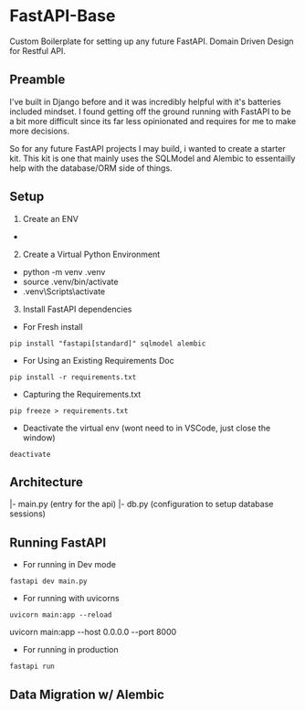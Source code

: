 # FastAPI-Base
Custom Boilerplate for setting up any future FastAPI.
Domain Driven Design for Restful API.

## Preamble
I've built in Django before and it was incredibly helpful with it's batteries included mindset. I found getting off the ground running with FastAPI to be a bit more difficult since its far less opinionated and requires for me to make more decisions.

So for any future FastAPI projects I may build, i wanted to create a starter kit. This kit is one that mainly uses the SQLModel and Alembic to essentailly help with the database/ORM side of things.

## Setup
1. Create an ENV
- 
2. Create a Virtual Python Environment
 - python -m venv .venv
 - source .venv/bin/activate
 - .venv\Scripts\activate

3. Install FastAPI dependencies
 - For Fresh install
 ```
 pip install "fastapi[standard]" sqlmodel alembic
 ```

 - For Using an Existing Requirements Doc
 ```
pip install -r requirements.txt
```

 - Capturing the Requirements.txt
 ```
pip freeze > requirements.txt
```

 - Deactivate the virtual env (wont need to in VSCode, just close the window)
```
deactivate
```

 ## Architecture
|- main.py (entry for the api)
|- db.py (configuration to setup database sessions)


 ## Running FastAPI
 - For running in Dev mode
 ```
fastapi dev main.py

 ```

 - For running with uvicorns
 ```
uvicorn main:app --reload

 ```
uvicorn main:app --host 0.0.0.0 --port 8000

 - For running in production
 ```
fastapi run
 ```
 ## Data Migration w/ Alembic